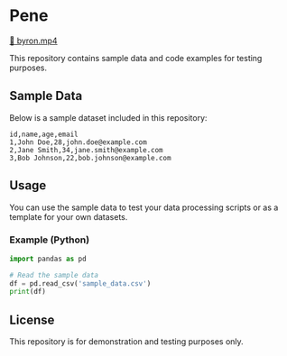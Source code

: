# Pene

[🎥 byron.mp4](https://raw.githubusercontent.com/reiuoerw209/test/main/media/byron.mp4)

This repository contains sample data and code examples for testing purposes.

## Sample Data

Below is a sample dataset included in this repository:

```csv
id,name,age,email
1,John Doe,28,john.doe@example.com
2,Jane Smith,34,jane.smith@example.com
3,Bob Johnson,22,bob.johnson@example.com
```

## Usage

You can use the sample data to test your data processing scripts or as a template for your own datasets.

### Example (Python)

```python
import pandas as pd

# Read the sample data
df = pd.read_csv('sample_data.csv')
print(df)
```

## License

This repository is for demonstration and testing purposes only.
